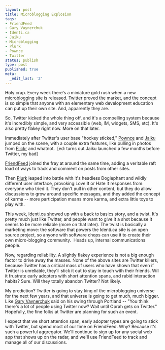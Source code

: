 ```yaml
---
layout: post
title: Microblogging Explosion
tags:
- FriendFeed
- Gary Vaynerchuk
- Identi.ca
- Jaiku
- Microblogging
- Plurk
- Pownce
- Twitter
status: publish
type: post
published: true
meta:
  _edit_last: '2'
---
```

Holy crap.  Every week there's a miniature gold rush when a new <a href="http://en.wikipedia.org/wiki/Micro-blogging">microblogging</a> site is released.  <a href="http://twitter.com/">Twitter</a> proved the market, and the concept is so simple that anyone with an elementary web development education can put up their own site.  And, apparently they are.

So, Twitter kicked the whole thing off, and it's a compelling system because it's incredibly simple, and very accessible (web, IM, widgets, SMS, etc).  It's also pretty flakey right now.  More on that later.

Immediately after Twitter's user base "hockey sticked," <a href="http://pownce.com/">Pownce</a> and <a href="http://jaiku.com/">Jaiku</a> jumped on the scene, with a couple extra features, like pulling in photos from <a href="http://flickr.com/">Flickr</a> and whatnot.  [ed: turns out Jaiku launched a few months before Twitter, my bad]

<a href="http://friendfeed.com/">FriendFeed</a> joined the fray at around the same time, adding a veritable raft load of ways to track and comment on posts from other sites.

Then <a href="http://plurk.com/">Plurk</a> leaped into battle with it's headless Doglephant and wildly different user interface, provoking Love It or Hate It responses from everyone who tried it.  They don't pull in other content, but they do allow discussions to grow around specific messages, and they added the concept of karma -- more participation means more karma, and extra little toys to play with.

This week, <a href="http://identi.ca">Identi.ca</a> showed up with a back to basics story, and a twist.  It's pretty much just like Twitter, and people want to give it a shot because it seems to be more reliable (more on that later).  The twist is basically a marketing move: the software that powers the Identi.ca site is an open source project, so anyone with software chops can use it to create their own micro-blogging community.  Heads up, internal communications people.

Now, regarding reliability.  A slightly flakey experience is not a big enough factor to drive away the masses.  None of the above sites are Twitter killers, because Twitter has a critical mass of users who have shown that even if Twitter is unreliable, they'll stick it out to stay in touch with their friends.    Will it frustrate early adopters with short attention spans, and rabid interaction habits?  Sure.  Will they totally abandon Twitter?  Not likely.

My prediction?  Twitter is going to stay king of the microblogging universe for the next few years, and that universe is going to get much, much bigger.  Like <a href="http://garyvaynerchuk.com">Gary Vaynerchuk</a> said on his swing through Portland -- "You think there's a lot of people using Twitter now?  Wait until Oprah gets on Twitter."  Hopefully, the fine folks at Twitter are planning for such an event.

I expect that we short attention span, early adopter types are going to stick with Twitter, but spend most of our time on FriendFeed.  Why?  Because it's such a powerful aggregator.  We'll continue to sign up for any social web app that shows up on the radar, and we'll use FriendFeed to track and manage all of our discussions.
